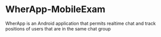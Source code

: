# WherApp-MobileExam
 
WherApp is an Android application that permits realtime chat and track positions of users that are in the same chat group
